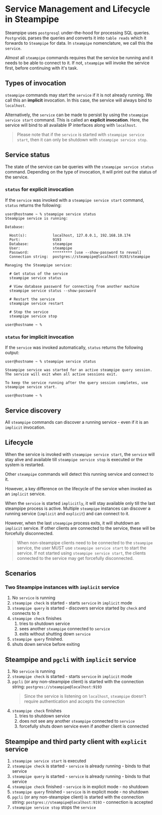 # Service Management and Lifecycle in Steampipe

Steampipe uses `postgresql` under-the-hood for processing SQL queries. `PostgreSQL` parses the queries and converts it into `table reads` which it forwards to `Steampipe` for data. In `steampipe` nomenclature, we call this the `service`.

_Almost_ all `steampipe` commands requires that the service be running and it needs to be able to connect to it. If not, `steampipe` will invoke the service first, before continuing with it's task.

## Types of invocation

`steampipe` commands may start the `service` if it is not already running. We call this an **implicit** invocation. In this case, the service will always bind to `localhost`.

Alternatively, the `service` can be made to persist by using the `steampipe service start` command. This is called an **explicit invocation**. Here, the service will bind to all available IP interfaces along with `localhost`.

> Please note that if the `service` is started with `steampipe service start`, then it can only be shutdown with `steampipe service stop`.

## Service status

The state of the service can be queries with the `steampipe service status` command. Depending on the type of invocation, it will print out the status of the service.

### `status` for explicit invocation

If the `service` was invoked with a `steampipe service start` command, `status` returns the following:

```
user@hostname ~ % steampipe service status
Steampipe service is running:

Database:

  Host(s):            localhost, 127.0.0.1, 192.168.10.174
  Port:               9193
  Database:           steampipe
  User:               steampipe
  Password:           ********* [use --show-password to reveal]
  Connection string:  postgres://steampipe@localhost:9193/steampipe

Managing the Steampipe service:

  # Get status of the service
  steampipe service status

  # View database password for connecting from another machine
  steampipe service status --show-password

  # Restart the service
  steampipe service restart

  # Stop the service
  steampipe service stop

user@hostname ~ %
```

### `status` for implicit invocation

If the `service` was invoked automatically, `status` returns the following output:

```
user@hostname ~ % steampipe service status

Steampipe service was started for an active steampipe query session. The service will exit when all active sessions exit.

To keep the service running after the query session completes, use steampipe service start.

user@hostname ~ %

```

## Service discovery

All `steampipe` commands can discover a running service - even if it is an `implicit` invocation.

## Lifecycle

When the service is invoked with `steampipe service start`, the `service` will stay alive and available till `steampipe service stop` is executed or the system is restarted.

Other `steampipe` commands will detect this running service and connect to it.

However, a key difference on the lifecycle of the service when invoked as an `implicit` service.

When the `service` is started `implicitly`, it will stay available only till the last steampipe process is active. Multiple `steampipe` instances can discover a running service (`implicit` and `explicit`) and can connect to it.

However, when the last `steampipe` process exits, it will shutdown an `implicit` service. If other clients are connected to the service, these will be forcefully disconnected.

> When non-steampipe clients need to be connected to the `steampipe` service, the user MUST use `steampipe service start` to start the service. If not started using `steampipe service start`, the clients connected to the service may get forcefully disconnected.

## Scenarios

### Two Steampipe instances with `implicit` service

1. No `service` is running
1. `steampipe check` is started - starts `service` in `implicit` mode
1. `steampipe query` is started - discovers service started by `check` and connects to it
1. `steampipe check` finishes
   1. tries to shutdown service
   1. sees another `steampipe` connected to `service`
   1. exits without shutting down `service`
1. `steampipe query` finished.
1. shuts down service before exiting

## Steampipe and `pgcli` with `implicit` service 

1. No `service` is running
1. `steampipe check` is started - starts `service` in `implicit` mode
1. `pgcli` (or any non-steampipe client) is started with the connection string: `postgres://steampipe@localhost:9193`
   > Since the service is listening on `localhost`, `steampipe` doesn't require authentication and accepts the connection
1. `steampipe check` finishes
   1. tries to shutdown service
   1. does not see any another `steampipe` connected to `service`
   1. forcefully shuts down service even if another client is connected

## Steampipe and third party client with `explicit` service

1. `steampipe service start` is executed
1. `steampipe check` is started - `service` is already running - binds to that service
1. `steampipe query` is started - `service` is already running - binds to that service
1. `steampipe check` finished - `service` is in explicit mode - no shutdown
1. `steampipe query` finished - `service` is in explicit mode - no shutdown
1. `pgcli` (or any non-steampipe client) is started with the connection string: `postgres://steampipe@localhost:9193` - connection is accepted
1. `steampipe service stop` stops the `service`